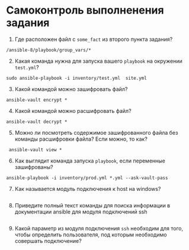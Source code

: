 # Самоконтроль выполненения задания

1. Где расположен файл с `some_fact` из второго пункта задания?
```
/ansible-8/playbook/group_vars/*
```
2. Какая команда нужна для запуска вашего `playbook` на окружении `test.yml`?
```
sudo ansible-playbook -i inventory/test.yml  site.yml
```
3. Какой командой можно зашифровать файл?
```
ansible-vault encrypt *
```
4. Какой командой можно расшифровать файл?
```
ansible-vault decrypt * 
```
5. Можно ли посмотреть содержимое зашифрованного файла без команды расшифровки файла? Если можно, то как?
```
 ansible-vault view *
```
6. Как выглядит команда запуска `playbook`, если переменные зашифрованы?
```
ansible-playbook -i inventory/prod.yml *.yml --ask-vault-pass
```
7. Как называется модуль подключения к host на windows?
```

```
8. Приведите полный текст команды для поиска информации в документации ansible для модуля подключений ssh
```

```
9. Какой параметр из модуля подключения `ssh` необходим для того, чтобы определить пользователя, под которым необходимо совершать подключение?
```

```
